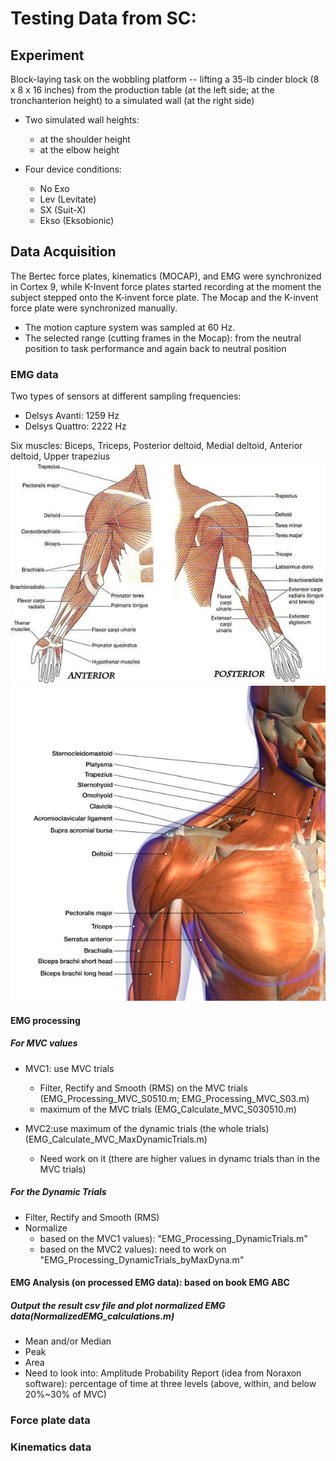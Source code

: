 # Testing Data from SC: 

## Experiment
Block-laying task on the wobbling platform -- lifting a 35-lb cinder block (8 x 8 x 16 inches) from the production table (at the left side; at the tronchanterion height) to a simulated wall (at the right side) 
- Two simulated wall heights:
	- at the shoulder height
	- at the elbow height

- Four device conditions:
	- No Exo
	- Lev (Levitate)
	- SX (Suit-X)
	- Ekso (Eksobionic)

## Data Acquisition
The Bertec force plates, kinematics (MOCAP), and EMG were synchronized in Cortex 9, while K-Invent force plates started recording at the moment the subject stepped onto the K-invent force plate. The Mocap and the K-invent force plate were synchronized manually.
- The motion capture system was sampled at 60 Hz.
- The selected range (cutting frames in the Mocap): from the neutral position to task performance and again back to neutral position

### EMG data
Two types of sensors at different sampling frequencies:
- Delsys Avanti: 1259 Hz
- Delsys Quattro: 2222 Hz

Six muscles: Biceps, Triceps, Posterior deltoid, Medial deltoid, Anterior deltoid, Upper trapezius
  ![6Muscles1](Pictures/ArmMuscles1.jpg "Arm_Muscles1")
  ![6Muscles2](Pictures/ArmMuscles2.jpg "Arm_Muscles2")

#### EMG processing
##### For MVC values
- MVC1: use MVC trials
  - Filter, Rectify and Smooth (RMS) on the MVC trials (EMG_Processing_MVC_S0510.m; EMG_Processing_MVC_S03.m)
  - maximum of the MVC trials (EMG_Calculate_MVC_S030510.m)

- MVC2:use maximum of the dynamic trials (the whole trials) (EMG_Calculate_MVC_MaxDynamicTrials.m)
  - Need work on it (there are higher values in dynamc trials than in the MVC trials)

##### For the Dynamic Trials 
- Filter, Rectify and Smooth (RMS)
- Normalize 
   - based on the MVC1 values): "EMG_Processing_DynamicTrials.m"
   - based on the MVC2 values): need to work on "EMG_Processing_DynamicTrials_byMaxDyna.m"


#### EMG Analysis (on processed EMG data): based on book EMG ABC 
##### Output the result csv file and plot normalized EMG data(NormalizedEMG_calculations.m)
- Mean and/or Median
- Peak 
- Area 
- Need to look into: Amplitude Probability Report (idea from Noraxon software): percentage of time at three levels (above, within, and below 20%~30% of MVC)

### Force plate data

### Kinematics data
